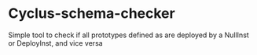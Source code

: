 # Cyclus-schema-checker

Simple tool to check if all prototypes defined as <facilities> are deployed by a NullInst or DeployInst, and vice versa